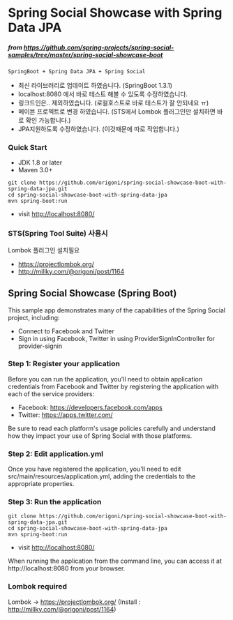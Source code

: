 # Spring Social Showcase with Spring Data JPA

##### from https://github.com/spring-projects/spring-social-samples/tree/master/spring-social-showcase-boot


```
SpringBoot + Spring Data JPA + Spring Social
```

- 최신 라이브러리로 업데이트 하였습니다. (SpringBoot 1.3.1)
- localhost:8080 에서 바로 테스트 해볼 수 있도록 수정하였습니다.
- 링크드인은.. 제외하였습니다. (로컬호스트로 바로 테스트가 잘 안되네요 ㅠ)
- 메이븐 프로젝트로 변경 하였습니다. (STS에서 Lombok 플러그인만 설치하면 바로 확인 가능합니다.)
- JPA지원하도록 수정하였습니다. (이것때문에 따로 작업합니다.)


### Quick Start

- JDK 1.8 or later
- Maven 3.0+

```
git clone https://github.com/origoni/spring-social-showcase-boot-with-spring-data-jpa.git
cd spring-social-showcase-boot-with-spring-data-jpa
mvn spring-boot:run
```

- visit [http://localhost:8080/](http://localhost:8080/)


### STS(Spring Tool Suite) 사용시
Lombok 플러그인 설치필요
- https://projectlombok.org/
- http://millky.com/@origoni/post/1164



## Spring Social Showcase (Spring Boot)

This sample app demonstrates many of the capabilities of the Spring Social project, including:
* Connect to Facebook and Twitter
* Sign in using Facebook, Twitter in using ProviderSignInController for provider-signin

### Step 1: Register your application

Before you can run the application, you'll need to obtain application credentials from Facebook and Twitter by registering the application with each of the service providers:

 * Facebook: https://developers.facebook.com/apps
 * Twitter: https://apps.twitter.com/

Be sure to read each platform's usage policies carefully and understand how they impact your use of Spring Social with those platforms.

### Step 2: Edit application.yml

Once you have registered the application, you'll need to edit src/main/resources/application.yml, adding the credentials to the appropriate properties.

### Step 3: Run the application

```
git clone https://github.com/origoni/spring-social-showcase-boot-with-spring-data-jpa.git
cd spring-social-showcase-boot-with-spring-data-jpa
mvn spring-boot:run
```

- visit [http://localhost:8080/](http://localhost:8080/)

When running the application from the command line, you can access it at http://localhost:8080 from your browser.

### Lombok required
Lombok -> https://projectlombok.org/ (Install : http://millky.com/@origoni/post/1164)
